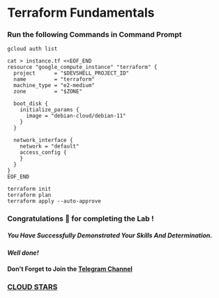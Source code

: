 # Terraform Fundamentals

### Run the following Commands in Command Prompt



```
gcloud auth list 

cat > instance.tf <<EOF_END
resource "google_compute_instance" "terraform" {
  project      = "$DEVSHELL_PROJECT_ID"
  name         = "terraform"
  machine_type = "e2-medium"
  zone         = "$ZONE"

  boot_disk {
    initialize_params {
      image = "debian-cloud/debian-11"
    }
  }

  network_interface {
    network = "default"
    access_config {
    }
  }
}
EOF_END

terraform init
terraform plan
terraform apply --auto-approve
```

### Congratulations 🎉 for completing the Lab !

##### *You Have Successfully Demonstrated Your Skills And Determination.*

#### *Well done!*

#### Don't Forget to Join the [Telegram Channel](https://t.me/cloudstars24)

###    [CLOUD STARS](https://www.youtube.com/@cloud-stars)
